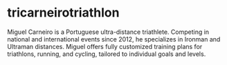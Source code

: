# tricarneirotriathlon
Miguel Carneiro is a Portuguese ultra-distance triathlete. Competing in national and international events since 2012, he specializes in Ironman and Ultraman distances. Miguel offers fully customized training plans for triathlons, running, and cycling, tailored to individual goals and levels.
